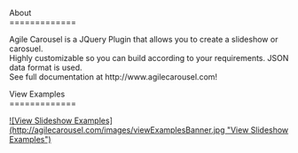 <p>About<br>
  =============</p>
<p>Agile Carousel is a JQuery Plugin that allows you to create a slideshow or carosuel.<br>
  Highly customizable so you can build according to your requirements. JSON data format is used.<br>
  See full documentation at http://www.agilecarousel.com!</p>
<p>View Examples<br>
  =============<br>
</p>
<p><a href="http://agilecarousel.com/#examples">![View Slideshow Examples](http://agilecarousel.com/images/viewExamplesBanner.jpg "View Slideshow Examples")</a></p><!DOCTYPE html PUBLIC "-//W3C//DTD XHTML 1.0 Transitional//EN" "http://www.w3.org/TR/xhtml1/DTD/xhtml1-transitional.dtd">
<html xmlns="http://www.w3.org/1999/xhtml">
<head>
<meta http-equiv="Content-Type" content="text/html; charset=utf-8" />
<title>Untitled Document</title>
</head>

<body>
</body>
</html>
